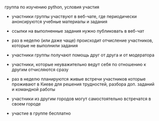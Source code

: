 группа по изучению python, условия участия

*  участники группы участвуют в веб-чате, где периодически анонсируются учебные материалы и задания

*  ссылки на выполненные задания нужно публиковать в веб-чат

*  раз в неделю (или даже чаще) происходит отчисление участников, которые не выполнили задания

*  участники группы получают помощь друг от друга и от модератора

*  участники, которые неуважительно ведут себя по отношению к другим отчисляются сразу

*  раз в неделю планируются живые встречи участников которые проживают в Киеве для решения трудностей, разбора доп. заданий и командной работы

*  участники из другим городов могут самостоятельно встречатся в своем городе

* участие в группе бесплатно

